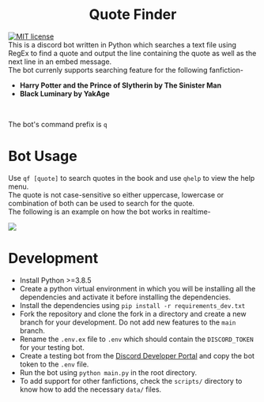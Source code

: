 <h1 align="center">Quote Finder</h1>

[![MIT license](https://img.shields.io/badge/License-MIT-blue.svg)](https://lbesson.mit-license.org/) <br/>
This is a discord bot written in Python which searches a text file using RegEx to find a quote and output the line containing the quote as well as the next line in an embed message.<br/>
The bot currenly supports searching feature for the following fanfiction-
<br/>

- **Harry Potter and the Prince of Slytherin by The Sinister Man**
- **Black Luminary by YakAge**

<br/>

The bot's command prefix is `q` <br/>

# Bot Usage

Use `qf [quote]` to search quotes in the book and use `qhelp` to view the help menu.<br/>The quote is not case-sensitive so either uppercase, lowercase or combination of both can be used to search for the quote.<br/>The following is an example on how the bot works in realtime-

![](https://raw.githubusercontent.com/arzkar/Quote-Finder-Bot/main/images/bot_output.gif)

# Development

- Install Python >=3.8.5
- Create a python virtual environment in which you will be installing all the dependencies and activate it before installing the dependencies.
- Install the dependencies using `pip install -r requirements_dev.txt`
- Fork the repository and clone the fork in a directory and create a new branch for your development. Do not add new features to the `main` branch.
- Rename the `.env.ex` file to `.env` which should contain the `DISCORD_TOKEN` for your testing bot.
- Create a testing bot from the [Discord Developer Portal](https://discord.com/developers/applications) and copy the bot token to the `.env` file.
- Run the bot using `python main.py` in the root directory.
- To add support for other fanfictions, check the `scripts/` directory to know how to add the necessary `data/` files.

